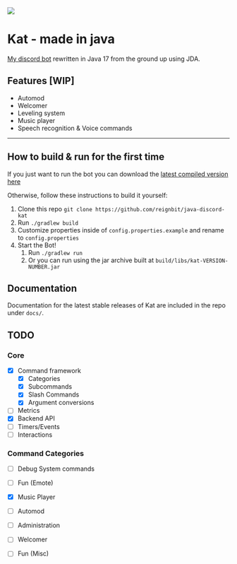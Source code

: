 <a href="https://github.com/ReignBit/java-discord-kat/issues">
   <img src="https://img.shields.io/github/issues/reignbit/java-discord-kat?style=flat-square">
</a>

# Kat - made in java
[My discord bot](https://github.com/Reignbit/discord-kat) rewritten in Java 17 from the ground up using JDA.

## Features [WIP]
 - Automod
 - Welcomer
 - Leveling system
 - Music player
 - Speech recognition & Voice commands

---
## How to build & run for the first time

If you just want to run the bot you can download the [latest compiled version here](
https://github.com/reignbit/java-discord-kat/releases/latest)

Otherwise, follow these instructions to build it yourself:
1. Clone this repo `git clone https://github.com/reignbit/java-discord-kat`
2. Run `./gradlew build`
3. Customize properties inside of `config.properties.example` and rename to `config.properties`
4. Start the Bot!
   1. Run `./gradlew run`
   2. Or you can run using the jar archive built at `build/libs/kat-VERSION-NUMBER.jar`

## Documentation
Documentation for the latest stable releases of Kat are included in the repo under `docs/`.

## TODO

### Core
 - [x] Command framework
    - [x] Categories
    - [x] Subcommands
    - [x] Slash Commands
    - [x] Argument conversions
 - [ ] Metrics
 - [x] Backend API
 - [ ] Timers/Events
 - [ ] Interactions

### Command Categories
 - [ ] Debug System commands
 - [ ] Fun (Emote)
 - [x] Music Player
 - [ ] Automod
 - [ ] Administration
 - [ ] Welcomer
 - [ ] Fun (Misc)


